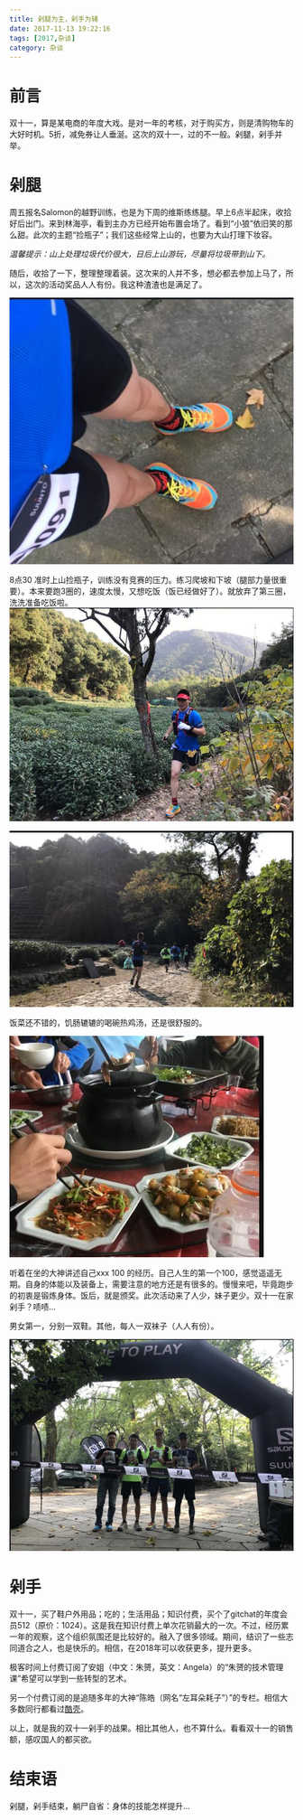 ```yaml
---
title: 剁腿为主，剁手为辅
date: 2017-11-13 19:22:16
tags: [2017,杂谈]
category: 杂谈
---
```


# 前言
双十一，算是某电商的年度大戏。是对一年的考核，对于购买方，则是清购物车的大好时机。5折，减免券让人垂涎。这次的双十一，过的不一般。剁腿，剁手并举。
<!--more-->

# 剁腿
周五报名Salomon的越野训练，也是为下周的维斯练练腿。早上6点半起床，收拾好后出门。来到林海亭，看到主办方已经开始布置会场了。看到“小狼”依旧笑的那么甜。此次的主题“捡瓶子”；我们这些经常上山的，也要为大山打理下妆容。

*温馨提示：山上处理垃圾代价很大，日后上山游玩，尽量将垃圾带到山下。*


随后，收拾了一下，整理整理着装。这次来的人并不多，想必都去参加上马了，所以，这次的活动奖品人人有份。我这种渣渣也是满足了。

![着装](https://github.com/alanzhang211/blog-image/raw/master//2017/11/%E7%9D%80%E8%A3%85.jpg)

8点30 准时上山捡瓶子，训练没有竞赛的压力。练习爬坡和下坡（腿部力量很重要）。本来要跑3圈的，速度太慢，又想吃饭（饭已经做好了）。就放弃了第三圈，洗洗准备吃饭啦。
![出发](https://github.com/alanzhang211/blog-image/raw/master//2017/11/%E5%87%BA%E5%8F%91.jpg)

![捡瓶子](https://github.com/alanzhang211/blog-image/raw/master//2017/11/%E6%8D%A1%E7%93%B6%E5%AD%90.jpg)

饭菜还不错的，饥肠辘辘的喝碗热鸡汤，还是很舒服的。

![鸡汤](https://github.com/alanzhang211/blog-image/raw/master//2017/11/%E9%B8%A1%E6%B1%A4.jpg)

听着在坐的大神讲述自己xxx 100 的经历。自己人生的第一个100，感觉遥遥无期。自身的体能以及装备上，需要注意的地方还是有很多的。慢慢来吧，毕竟跑步的初衷是锻炼身体。饭后，就是颁奖。此次活动来了人少，妹子更少。双十一在家剁手？啧啧...

男女第一，分别一双鞋。其他，每人一双袜子（人人有份）。

![合影](https://github.com/alanzhang211/blog-image/raw/master//2017/11/%E5%90%88%E5%BD%B1.jpg)


# 剁手
双十一，买了鞋户外用品；吃的；生活用品；知识付费，买个了gitchat的年度会员512（原价：1024）。这是我在知识付费上单次花销最大的一次。不过，经历累一年的观察，这个组织氛围还是比较好的。融入了很多领域。期间，结识了一些志同道合之人，也是快乐的。相信，在2018年可以收获更多，提升更多。

极客时间上付费订阅了安姐（中文：朱赟，英文：Angela）的“朱赟的技术管理课”希望可以学到一些转型的艺术。

另一个付费订阅的是追随多年的大神“陈皓（网名“左耳朵耗子”）”的专栏。相信大多数同行都看过[酷壳](CoolShell.cn)。

以上，就是我的双十一剁手的战果。相比其他人，也不算什么。看看双十一的销售额，感叹国人的都买欲。

# 结束语
剁腿，剁手结束，躺尸自省：身体的技能怎样提升...
